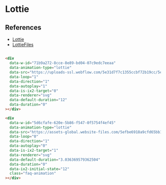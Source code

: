 # Lottie

## References

- [Lottie](http://airbnb.io/lottie/)
- [LottieFiles](https://lottiefiles.com)

##

<!--
https://github.com/sitesauce/website/blob/master/resources/js/components/animations.js
-->

```html
<div
  data-w-id="71b9a272-8cce-8e89-bd04-07c9edc7eeaa"
  data-animation-type="lottie"
  data-src="https://uploads-ssl.webflow.com/5e31d7f7c1355ccbf72b19cc/5e6fe9866ec5c3d749f65530_svg%20animation%20%231.json"
  data-loop="1"
  data-direction="1"
  data-autoplay="1"
  data-is-ix2-target="0"
  data-renderer="svg"
  data-default-duration="12"
  data-duration="0"
></div>

<div
  data-w-id="5d6cfafe-620e-5b86-f547-0f5754f4ef45"
  data-animation-type="lottie"
  data-src="https://assets-global.website-files.com/5efbe6918a9cfd65bb1608f9/5f237f2f5285140406270e60_upguard-faq-accordian.json"
  data-loop="0"
  data-direction="1"
  data-autoplay="0"
  data-is-ix2-target="1"
  data-renderer="svg"
  data-default-duration="3.036369579362504"
  data-duration="0"
  data-ix2-initial-state="12"
  class="faq-animation"
></div>
```
